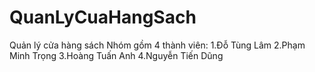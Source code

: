 # QuanLyCuaHangSach
Quản lý cửa hàng sách
Nhóm gồm 4 thành viên: 
1.Đỗ Tùng Lâm
2.Phạm Minh Trọng
3.Hoàng Tuấn Anh
4.Nguyễn Tiến Dũng
